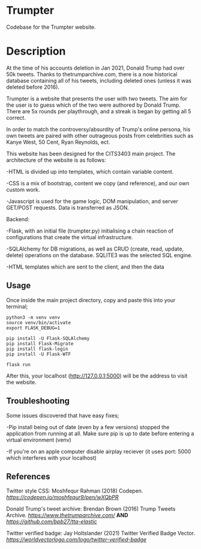 # Trumpter

Codebase for the Trumpter website. 

# Description

At the time of his accounts deletion in Jan 2021, Donald Trump had over 50k tweets. Thanks to thetrumparchive.com, there is a now historical database containing all of his tweets, including deleted ones (unless it was deleted before 2016). 

Trumpter is a website that presents the user with two tweets. The aim for the user is to guess which of the two were authored by Donald Trump. There are 5x rounds per playthrough, and a streak is began by getting all 5 correct.  

In order to match the controversy/absurdity of Trump's online persona, his own tweets are paired with other outrageous posts from celebrities such as Kanye West,  50 Cent, Ryan Reynolds, ect. 

This website has been designed for the CITS3403 main project. The architecture of the website is as follows:

-HTML is divided up into templates, which contain variable content.

-CSS is a mix of bootstrap, content we copy (and reference), and our own custom work. 

-Javascript is used for the game logic, DOM manipulation, and server GET/POST requests. Data is transferred as JSON.

Backend: 

-Flask, with an initial file (trumpter.py) initialising a chain reaction of configurations that create the virtual infrastructure.

-SQLAlchemy for DB migrations, as well as CRUD (create, read, update, delete) operations on the database. SQLITE3 was the selected SQL engine. 

-HTML templates which are sent to the client, and then the data


## Usage

Once inside the main project directory, copy and paste this into your terminal;
```
python3 -m venv venv
source venv/bin/activate
export FLASK_DEBUG=1

pip install -U Flask-SQLAlchemy
pip install Flask-Migrate
pip install flask-login
pip install -U Flask-WTF

flask run
```
After this, your localhost (http://127.0.0.1:5000) will be the address to visit the website. 

## Troubleshooting
Some issues discovered that have easy fixes;

-Pip install being out of date (even by a few versions) stopped the application from running at all. Make sure pip is up to date before entering a virtual environment (venv)

-If you're on an apple computer disable airplay reciever (it uses port: 5000 which interferes with your localhost)

## References
Twitter style CSS: Moshfequr Rahman (2018) Codepen. _https://codepen.io/moshfequr9/pen/wXQbPR_


Donald Trump's tweet archive: Brendan Brown (2016) Trump Tweets Archive. _https://www.thetrumparchive.com/_ **AND** _https://github.com/bpb27/tta-elastic_


Twitter verified badge: Jay Holtslander (2021) Twitter Verified Badge Vector. _https://worldvectorlogo.com/logo/twitter-verified-badge_
